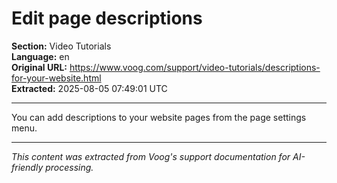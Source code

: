 # Edit page descriptions

**Section:** Video Tutorials  
**Language:** en  
**Original URL:** https://www.voog.com/support/video-tutorials/descriptions-for-your-website.html  
**Extracted:** 2025-08-05 07:49:01 UTC

---

You can add descriptions to your website pages from the page settings menu.

---

*This content was extracted from Voog's support documentation for AI-friendly processing.*
